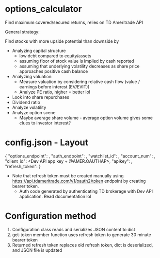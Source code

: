 # options_calculator
Find maximum covered/secured returns, relies on TD Ameritrade API

General strategy:

Find stocks with more upside potential than downside by

- Analyzing capital structure
  - low debt compared to equity/assets
  - assuming floor of stock value is implied by cash reported
  - assuming that underlying volatility decreases as share price approaches positive cash balance
- Analyzing valuation
  - Measure valuation by considering relative cash flow (value / earnings before interest (EV/EVIT))
  - Analyze PE ratio, higher = better lol
- Look into share repurchases
- Dividend ratio
- Analyze volatility
- Analyze option scene
  - Maybe average share volume - average option volume gives some clues to investor interest?

# config.json - Layout

{
  "options_endpoint": <TD API endpoint for options chain data>,
  "auth_endpoint": <TD API endpoint for oAuth token generation>,
  "watchlist_id": <TD brokerage watchlist ID to pull ticker symbol data>,
  "account_num": <TD brokerage account ID>,
  "client_id": <Dev API app key + @AMER.OAUTHAP>,
  "apikey": <Dev API app key>,
  "refresh_token": <Refresh token generated by TD auth API endpoint>
}

- Note that refresh token must be created manually using https://api.tdameritrade.com/v1/oauth2/token endpoint by creating bearer token.
  - Auth code generated by authenticating TD brokerage with Dev API application. Read documentation lol

# Configuration method

1. Configuration class reads and serializes JSON content to dict
2. get-token member function uses refresh token to generate 30 minute bearer token
3. Returned refresh token replaces old refresh token, dict is deserialized, and JSON file is updated
